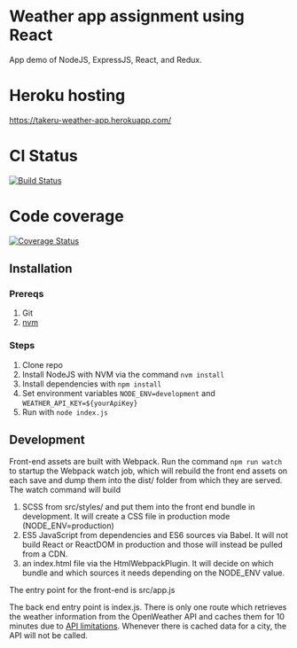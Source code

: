 # Weather app assignment using React
App demo of NodeJS, ExpressJS, React, and Redux.

# Heroku hosting
https://takeru-weather-app.herokuapp.com/

# CI Status
[![Build Status](https://travis-ci.org/tkomiya24/node-react-redux-weather-app.svg?branch=master)](https://travis-ci.org/tkomiya24/node-react-redux-weather-app)

# Code coverage
[![Coverage Status](https://coveralls.io/repos/github/tkomiya24/node-react-redux-weather-app/badge.svg?branch=master)](https://coveralls.io/github/tkomiya24/node-react-redux-weather-app?branch=master)

## Installation
### Prereqs
  1. Git
  2. [nvm](https://github.com/creationix/nvm)

### Steps
  1. Clone repo
  2. Install NodeJS with NVM via the command `nvm install`
  3. Install dependencies with `npm install`
  4. Set environment variables `NODE_ENV=development` and `WEATHER_API_KEY=${yourApiKey}`
  5. Run with `node index.js`

## Development

Front-end assets are built with Webpack. Run the command `npm run watch` to startup the Webpack watch job, which will rebuild the front end assets on each save and dump them into the dist/ folder from which they are served. The watch command will build

  1. SCSS from src/styles/ and put them into the front end bundle in development. It will create a CSS file in production mode (NODE_ENV=production)
  2. ES5 JavaScript from dependencies and ES6 sources via Babel. It will not build React or ReactDOM in production and those will instead be pulled from a CDN.
  3. an index.html file via the HtmlWebpackPlugin. It will decide on which bundle and which sources it needs depending on the NODE_ENV value.

The entry point for the front-end is src/app.js

The back end entry point is index.js. There is only one route which retrieves the weather information from the OpenWeather API and caches them for 10 minutes due to [API limitations](https://openweathermap.org/appid#work). Whenever there is cached data for a city, the API will not be called.

